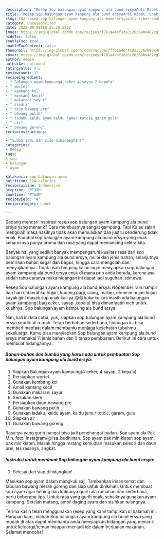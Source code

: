 ```yaml
---
description: "Resep Sop balungan ayam kampung ala bund ersyaAnti Ribet, Enak"
title: "Resep Sop balungan ayam kampung ala bund ersyaAnti Ribet, Enak"
slug: 262-resep-sop-balungan-ayam-kampung-ala-bund-ersyaanti-ribet-enak
category: Uncategorized
date: 2022-09-08T16:35:26.225Z
image: https://img-global.cpcdn.com/recipes/f761a4e4f1da3c26/680x482cq70/sop-balungan-ayam-kampung-ala-bund-ersya-foto-resep-utama.jpg
hideToc: false
enableToc: true
enableTocContent: false
thumbnail: https://img-global.cpcdn.com/recipes/f761a4e4f1da3c26/680x482cq70/sop-balungan-ayam-kampung-ala-bund-ersya-foto-resep-utama.jpg
cover: https://img-global.cpcdn.com/recipes/f761a4e4f1da3c26/680x482cq70/sop-balungan-ayam-kampung-ala-bund-ersya-foto-resep-utama.jpg
author: Admin
authorAv: notfound
ratingvalue: 4.5
reviewcount: 17
recipeingredient:
- " Balungan ayam kampung4 ceker 4 sayap 2 kepala"
- " wortel"
- " kembang kol"
- " kentang kecil"
- " makarani sayur"
- " sledri"
- " daun bawang pre"
- " bawang putih"
- " ladaku kaldu ayam kaldu jamur totole garam gula"
- " air"
- " bawang goreng"
recipeinstructions:

- "Sudah jadi dan siap dihidangkan!"
categories:
- Resep
tags:
- sop
- balungan
- ayam

katakunci: sop balungan ayam 
nutrition: 124 calories
recipecuisine: Indonesian
preptime: "PT35M"
cooktime: "PT53M"
recipeyield: "4"
recipecategory: Lunch

---
```



Sedang mencari inspirasi resep sop balungan ayam kampung ala bund ersya yang menarik? Cara membuatnya sangat gampang. Tapi Kalau salah mengolah maka hasilnya tidak akan memuaskan dan justru cenderung tidak enak. Padahal sop balungan ayam kampung ala bund ersya yang enak seharusnya punya aroma dan rasa yang dapat memancing selera kita.


Banyak hal yang sedikit banyak mempengaruhi kualitas rasa dari sop balungan ayam kampung ala bund ersya, mulai dari jenis bahan, selanjutnya pemilihan bahan segar dan bagus, hingga cara mengolah dan menyajikannya. Tidak usah bingung kalau ingin menyiapkan sop balungan ayam kampung ala bund ersya enak di mana pun anda berada, karena asal sudah tahu caranya maka hidangan ini dapat jadi suguhan istimewa.

Resep Sop balungan ayam kampung ala bund ersya. Nopember rain.hampir tiap hari didaerahku hujan, kadang pagi, siang, malam, ehmmm hujan hujan kayak gini masak sup enak kali ya.😋😋buka kulkas masih ada balungan ayam kampung( bag ceker, sayap ,kepala) bisa dimanfaatin nich untuk kuahnya. Sop balungan ayam kampung ala bund ersya.


Nah, kali ini kita coba, yuk, siapkan sop balungan ayam kampung ala bund ersya sendiri di rumah. Tetap berbahan sederhana, hidangan ini bisa memberi manfaat dalam membantu menjaga kesehatan tubuhmu sekeluarga. Kamu bisa menyiapkan Sop balungan ayam kampung ala bund ersya memakai 11 jenis bahan dan 0 tahap pembuatan. Berikut ini cara untuk membuat hidangannya.

<!--inarticleads1-->

##### Bahan-bahan dan bumbu yang harus ada untuk pembuatan Sop balungan ayam kampung ala bund ersya:

1. Siapkan  Balungan ayam kampung(4 ceker, 4 sayap, 2 kepala)
1. Persiapkan  wortel
1. Gunakan  kembang kol
1. Ambil  kentang kecil
1. Gunakan  makarani sayur
1. Sediakan  sledri
1. Persiapkan  daun bawang pre
1. Gunakan  bawang putih
1. Gunakan  ladaku, kaldu ayam, kaldu jamur totole, garam, gula
1. Siapkan  air
1. Gunakan  bawang goreng


Rasanya yang gurih hangat bisa jadi penghangat badan. Sop ayam ala Pak Min. foto: Instagram/@lisa_budhiman. Sop ayam pak min klaten sop ayam pak min klaten. Masak hingga matang kemudian masukan seledri dan daun prei, tes rasanya, angkat. 

<!--inarticleads2-->

##### Instruksi untuk membuat Sop balungan ayam kampung ala bund ersya:


1. Selesai dan siap dihidangkan!

Masukan sop ayam dalam mangkuk saji. Tambahkan irisan tomat dan taburan bawang merah goreng dan siap untuk dinikmati. Untuk membuat sop ayam agar bening dan kaldunya gurih ala rumahan nan sederhana, perlu beberapa tips. Untuk rasa yang gurih enak, sebaiknya gunakan ayam kampung. Setelah matang, ambil daging ayam dan sisihkan tulangnya. 

Terima kasih telah menggunakan resep yang kami tampilkan di halaman ini. Harapan kami, olahan Sop balungan ayam kampung ala bund ersya yang mudah di atas dapat membantu anda menyiapkan hidangan yang menarik untuk keluarga/teman maupun menjadi ide dalam berjualan makanan. Selamat mencoba!
